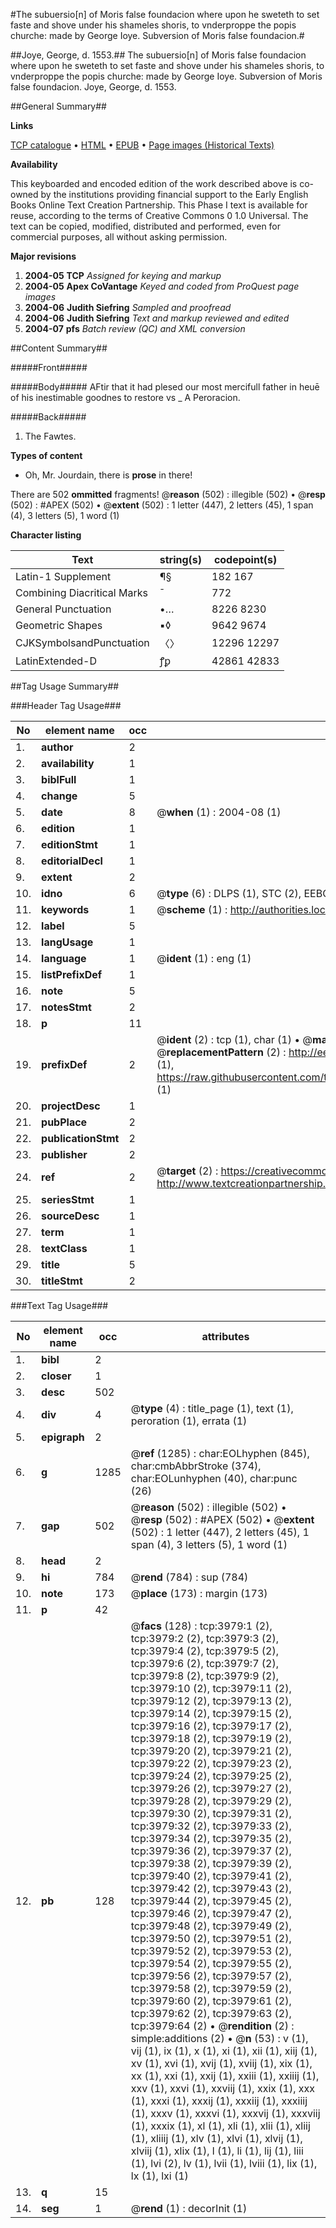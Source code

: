 #The subuersio[n] of Moris false foundacion where upon he sweteth to set faste and shove under his shameles shoris, to vnderproppe the popis churche: made by George Ioye. Subversion of Moris false foundacion.#

##Joye, George, d. 1553.##
The subuersio[n] of Moris false foundacion where upon he sweteth to set faste and shove under his shameles shoris, to vnderproppe the popis churche: made by George Ioye.
Subversion of Moris false foundacion.
Joye, George, d. 1553.

##General Summary##

**Links**

[TCP catalogue](http://www.ota.ox.ac.uk/tcp/)  • 
[HTML](http://tei.it.ox.ac.uk/tcp/Texts-HTML/free/A04/A04702.html)  • 
[EPUB](http://tei.it.ox.ac.uk/tcp/Texts-EPUB/free/A04/A04702.epub) • 
[Page images (Historical Texts)](https://data.historicaltexts.jisc.ac.uk/view?pubId=eebo-99839548e&pageId=eebo-99839548e-3979-1)

**Availability**

This keyboarded and encoded edition of the
	       work described above is co-owned by the institutions
	       providing financial support to the Early English Books
	       Online Text Creation Partnership. This Phase I text is
	       available for reuse, according to the terms of Creative
	       Commons 0 1.0 Universal. The text can be copied,
	       modified, distributed and performed, even for
	       commercial purposes, all without asking permission.

**Major revisions**

1. __2004-05__ __TCP__ *Assigned for keying and markup*
1. __2004-05__ __Apex CoVantage__ *Keyed and coded from ProQuest page images*
1. __2004-06__ __Judith Siefring__ *Sampled and proofread*
1. __2004-06__ __Judith Siefring__ *Text and markup reviewed and edited*
1. __2004-07__ __pfs__ *Batch review (QC) and XML conversion*

##Content Summary##

#####Front#####

#####Body#####
AFtir that it had plesed our most mercifull father in heuē of his inestimable goodnes to restore vs
    _ A Peroracion.

#####Back#####

1. The Fawtes.

**Types of content**

  * Oh, Mr. Jourdain, there is **prose** in there!

There are 502 **ommitted** fragments! 
 @__reason__ (502) : illegible (502)  •  @__resp__ (502) : #APEX (502)  •  @__extent__ (502) : 1 letter (447), 2 letters (45), 1 span (4), 3 letters (5), 1 word (1)

**Character listing**


|Text|string(s)|codepoint(s)|
|---|---|---|
|Latin-1 Supplement|¶§|182 167|
|Combining             Diacritical Marks|̄|772|
|General Punctuation|•…|8226 8230|
|Geometric Shapes|▪◊|9642 9674|
|CJKSymbolsandPunctuation|〈〉|12296 12297|
|LatinExtended-D|ꝭꝑ|42861 42833|

##Tag Usage Summary##

###Header Tag Usage###

|No|element name|occ|attributes|
|---|---|---|---|
|1.|__author__|2||
|2.|__availability__|1||
|3.|__biblFull__|1||
|4.|__change__|5||
|5.|__date__|8| @__when__ (1) : 2004-08 (1)|
|6.|__edition__|1||
|7.|__editionStmt__|1||
|8.|__editorialDecl__|1||
|9.|__extent__|2||
|10.|__idno__|6| @__type__ (6) : DLPS (1), STC (2), EEBO-CITATION (1), PROQUEST (1), VID (1)|
|11.|__keywords__|1| @__scheme__ (1) : http://authorities.loc.gov/ (1)|
|12.|__label__|5||
|13.|__langUsage__|1||
|14.|__language__|1| @__ident__ (1) : eng (1)|
|15.|__listPrefixDef__|1||
|16.|__note__|5||
|17.|__notesStmt__|2||
|18.|__p__|11||
|19.|__prefixDef__|2| @__ident__ (2) : tcp (1), char (1)  •  @__matchPattern__ (2) : ([0-9\-]+):([0-9IVX]+) (1), (.+) (1)  •  @__replacementPattern__ (2) : http://eebo.chadwyck.com/downloadtiff?vid=$1&page=$2 (1), https://raw.githubusercontent.com/textcreationpartnership/Texts/master/tcpchars.xml#$1 (1)|
|20.|__projectDesc__|1||
|21.|__pubPlace__|2||
|22.|__publicationStmt__|2||
|23.|__publisher__|2||
|24.|__ref__|2| @__target__ (2) : https://creativecommons.org/publicdomain/zero/1.0/ (1), http://www.textcreationpartnership.org/docs/. (1)|
|25.|__seriesStmt__|1||
|26.|__sourceDesc__|1||
|27.|__term__|1||
|28.|__textClass__|1||
|29.|__title__|5||
|30.|__titleStmt__|2||


###Text Tag Usage###

|No|element name|occ|attributes|
|---|---|---|---|
|1.|__bibl__|2||
|2.|__closer__|1||
|3.|__desc__|502||
|4.|__div__|4| @__type__ (4) : title_page (1), text (1), peroration (1), errata (1)|
|5.|__epigraph__|2||
|6.|__g__|1285| @__ref__ (1285) : char:EOLhyphen (845), char:cmbAbbrStroke (374), char:EOLunhyphen (40), char:punc (26)|
|7.|__gap__|502| @__reason__ (502) : illegible (502)  •  @__resp__ (502) : #APEX (502)  •  @__extent__ (502) : 1 letter (447), 2 letters (45), 1 span (4), 3 letters (5), 1 word (1)|
|8.|__head__|2||
|9.|__hi__|784| @__rend__ (784) : sup (784)|
|10.|__note__|173| @__place__ (173) : margin (173)|
|11.|__p__|42||
|12.|__pb__|128| @__facs__ (128) : tcp:3979:1 (2), tcp:3979:2 (2), tcp:3979:3 (2), tcp:3979:4 (2), tcp:3979:5 (2), tcp:3979:6 (2), tcp:3979:7 (2), tcp:3979:8 (2), tcp:3979:9 (2), tcp:3979:10 (2), tcp:3979:11 (2), tcp:3979:12 (2), tcp:3979:13 (2), tcp:3979:14 (2), tcp:3979:15 (2), tcp:3979:16 (2), tcp:3979:17 (2), tcp:3979:18 (2), tcp:3979:19 (2), tcp:3979:20 (2), tcp:3979:21 (2), tcp:3979:22 (2), tcp:3979:23 (2), tcp:3979:24 (2), tcp:3979:25 (2), tcp:3979:26 (2), tcp:3979:27 (2), tcp:3979:28 (2), tcp:3979:29 (2), tcp:3979:30 (2), tcp:3979:31 (2), tcp:3979:32 (2), tcp:3979:33 (2), tcp:3979:34 (2), tcp:3979:35 (2), tcp:3979:36 (2), tcp:3979:37 (2), tcp:3979:38 (2), tcp:3979:39 (2), tcp:3979:40 (2), tcp:3979:41 (2), tcp:3979:42 (2), tcp:3979:43 (2), tcp:3979:44 (2), tcp:3979:45 (2), tcp:3979:46 (2), tcp:3979:47 (2), tcp:3979:48 (2), tcp:3979:49 (2), tcp:3979:50 (2), tcp:3979:51 (2), tcp:3979:52 (2), tcp:3979:53 (2), tcp:3979:54 (2), tcp:3979:55 (2), tcp:3979:56 (2), tcp:3979:57 (2), tcp:3979:58 (2), tcp:3979:59 (2), tcp:3979:60 (2), tcp:3979:61 (2), tcp:3979:62 (2), tcp:3979:63 (2), tcp:3979:64 (2)  •  @__rendition__ (2) : simple:additions (2)  •  @__n__ (53) : v (1), vij (1), ix (1), x (1), xi (1), xii (1), xiij (1), xv (1), xvi (1), xvij (1), xviij (1), xix (1), xx (1), xxi (1), xxij (1), xxiii (1), xxiiij (1), xxv (1), xxvi (1), xxviij (1), xxix (1), xxx (1), xxxi (1), xxxij (1), xxxiij (1), xxxiiij (1), xxxv (1), xxxvi (1), xxxvij (1), xxxviij (1), xxxix (1), xl (1), xli (1), xlii (1), xliij (1), xliiij (1), xlv (1), xlvi (1), xlvij (1), xlviij (1), xlix (1), l (1), li (1), lij (1), liii (1), lvi (2), lv (1), lvii (1), lviii (1), lix (1), lx (1), lxi (1)|
|13.|__q__|15||
|14.|__seg__|1| @__rend__ (1) : decorInit (1)|
